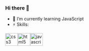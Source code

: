 ### Hi there 👋 
- 🌱 I’m currently learning JavaScript
- ⚡ Skills:


<img src='https://cdn.jsdelivr.net/npm/simple-icons@3.0.1/icons/css3.svg' alt='css3' height='40'><img src='https://cdn.jsdelivr.net/npm/simple-icons@3.0.1/icons/html5.svg' alt='html5' height='40'><img src='https://cdn.jsdelivr.net/npm/simple-icons@3.0.1/icons/javascript.svg' alt='javascript' height='40'>


<!--
**Marin303/Marin303** is a ✨ _special_ ✨ repository because its `README.md` (this file) appears on your GitHub profile.
#### I am currently learning JavaScript
Here are some ideas to get you started:

- 🔭 I’m currently working on ...
- 🌱 I’m currently learning ...
- 👯 I’m looking to collaborate on ...
- 🤔 I’m looking for help with ...
- 💬 Ask me about ...
- 📫 How to reach me: ...
- 😄 Pronouns: ...
- ⚡ Fun fact: ...
-->
